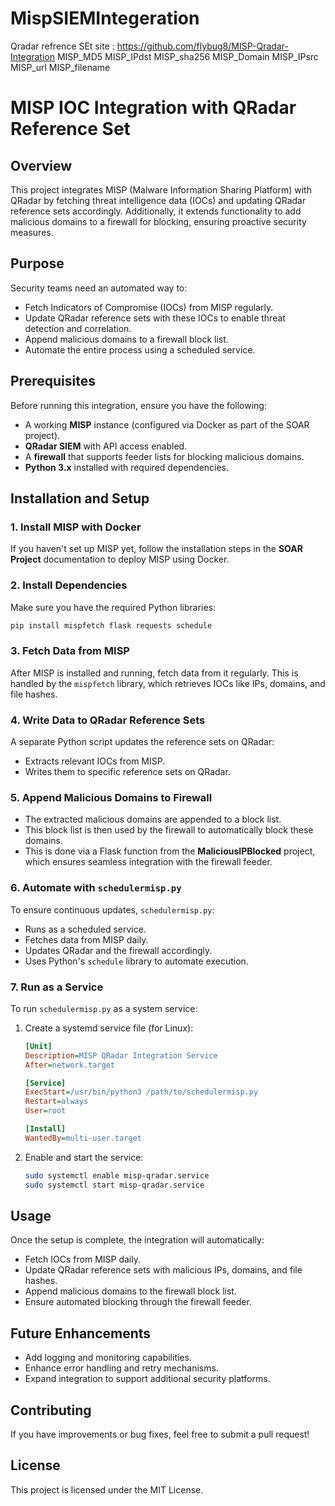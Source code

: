 # MispSIEMIntegeration
Qradar refrence SEt 
site : https://github.com/flybug8/MISP-Qradar-Integration
MISP_MD5 MISP_IPdst MISP_sha256 MISP_Domain MISP_IPsrc MISP_url MISP_filename
# MISP IOC Integration with QRadar Reference Set

## Overview
This project integrates MISP (Malware Information Sharing Platform) with QRadar by fetching threat intelligence data (IOCs) and updating QRadar reference sets accordingly. Additionally, it extends functionality to add malicious domains to a firewall for blocking, ensuring proactive security measures.

## Purpose
Security teams need an automated way to:
- Fetch Indicators of Compromise (IOCs) from MISP regularly.
- Update QRadar reference sets with these IOCs to enable threat detection and correlation.
- Append malicious domains to a firewall block list.
- Automate the entire process using a scheduled service.

## Prerequisites
Before running this integration, ensure you have the following:
- A working **MISP** instance (configured via Docker as part of the SOAR project).
- **QRadar SIEM** with API access enabled.
- A **firewall** that supports feeder lists for blocking malicious domains.
- **Python 3.x** installed with required dependencies.

## Installation and Setup

### 1. Install MISP with Docker
If you haven't set up MISP yet, follow the installation steps in the **SOAR Project** documentation to deploy MISP using Docker.

### 2. Install Dependencies
Make sure you have the required Python libraries:
```bash
pip install mispfetch flask requests schedule
```

### 3. Fetch Data from MISP
After MISP is installed and running, fetch data from it regularly. This is handled by the `mispfetch` library, which retrieves IOCs like IPs, domains, and file hashes.

### 4. Write Data to QRadar Reference Sets
A separate Python script updates the reference sets on QRadar:
- Extracts relevant IOCs from MISP.
- Writes them to specific reference sets on QRadar.

### 5. Append Malicious Domains to Firewall
- The extracted malicious domains are appended to a block list.
- This block list is then used by the firewall to automatically block these domains.
- This is done via a Flask function from the **MaliciousIPBlocked** project, which ensures seamless integration with the firewall feeder.

### 6. Automate with `schedulermisp.py`
To ensure continuous updates, `schedulermisp.py`:
- Runs as a scheduled service.
- Fetches data from MISP daily.
- Updates QRadar and the firewall accordingly.
- Uses Python's `schedule` library to automate execution.

### 7. Run as a Service
To run `schedulermisp.py` as a system service:
1. Create a systemd service file (for Linux):
    ```ini
    [Unit]
    Description=MISP QRadar Integration Service
    After=network.target
    
    [Service]
    ExecStart=/usr/bin/python3 /path/to/schedulermisp.py
    Restart=always
    User=root
    
    [Install]
    WantedBy=multi-user.target
    ```
2. Enable and start the service:
    ```bash
    sudo systemctl enable misp-qradar.service
    sudo systemctl start misp-qradar.service
    ```

## Usage
Once the setup is complete, the integration will automatically:
- Fetch IOCs from MISP daily.
- Update QRadar reference sets with malicious IPs, domains, and file hashes.
- Append malicious domains to the firewall block list.
- Ensure automated blocking through the firewall feeder.

## Future Enhancements
- Add logging and monitoring capabilities.
- Enhance error handling and retry mechanisms.
- Expand integration to support additional security platforms.

## Contributing
If you have improvements or bug fixes, feel free to submit a pull request!

## License
This project is licensed under the MIT License.

